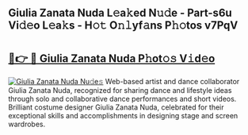 ## Giulia Zanata Nuda L𝚎a𝚔ed N𝚞𝚍e - Part-s6u Vi𝚍𝚎o L𝚎a𝚔s - H𝚘𝚝 O𝚗𝚕yf𝚊ns P𝚑𝚘tos v7PqV

# <h2><a href="http://kf54uy4.oniu.top/?m=Giulia+Zanata+Nuda">🔗👉 🔴 Giulia Zanata Nuda P𝚑ot𝚘𝚜 V𝚒d𝚎o</a></h2>

[![Giulia Zanata Nuda Nu𝚍e𝚜](https://i.imgur.com/0qMVB7G.gif)](http://kf54uy4.oniu.top/?m=Giulia+Zanata+Nuda)
Web-based artist and dance collaborator Giulia Zanata Nuda, recognized for sharing dance and lifestyle ideas through solo and collaborative dance performances and short videos. Brilliant costume designer Giulia Zanata Nuda, celebrated for their exceptional skills and accomplishments in designing stage and screen wardrobes.  
